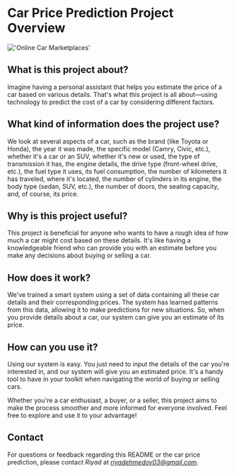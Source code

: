 # Car Price Prediction Project Overview

!['Online Car Marketplaces'](https://www.inovex.de/wp-content/uploads/2019/02/Price-Prediction-in-Online-Car-Marketplaces.png)

## What is this project about?

Imagine having a personal assistant that helps you estimate the price of a car based on various details. That's what this project is all about—using technology to predict the cost of a car by considering different factors.

## What kind of information does the project use?

We look at several aspects of a car, such as the brand (like Toyota or Honda), the year it was made, the specific model (Camry, Civic, etc.), whether it's a car or an SUV, whether it's new or used, the type of transmission it has, the engine details, the drive type (front-wheel drive, etc.), the fuel type it uses, its fuel consumption, the number of kilometers it has traveled, where it's located, the number of cylinders in its engine, the body type (sedan, SUV, etc.), the number of doors, the seating capacity, and, of course, its price.

## Why is this project useful?

This project is beneficial for anyone who wants to have a rough idea of how much a car might cost based on these details. It's like having a knowledgeable friend who can provide you with an estimate before you make any decisions about buying or selling a car.

## How does it work?

We've trained a smart system using a set of data containing all these car details and their corresponding prices. The system has learned patterns from this data, allowing it to make predictions for new situations. So, when you provide details about a car, our system can give you an estimate of its price.

## How can you use it?

Using our system is easy. You just need to input the details of the car you're interested in, and our system will give you an estimated price. It's a handy tool to have in your toolkit when navigating the world of buying or selling cars.

Whether you're a car enthusiast, a buyer, or a seller, this project aims to make the process smoother and more informed for everyone involved. Feel free to explore and use it to your advantage!

## Contact

For questions or feedback regarding this README or the car price prediction, please contact *Riyad* at *riyadehmedov03@gmail.com*.